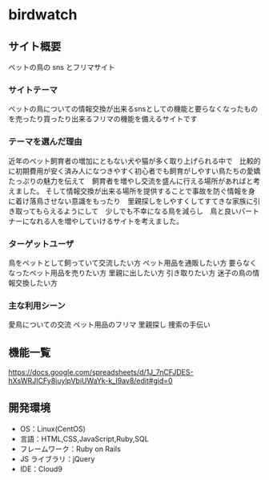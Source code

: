 # birdwatch

## サイト概要

  ペットの鳥の sns とフリマサイト

### サイトテーマ

  ペットの鳥についての情報交換が出来るsnsとしての機能と要らなくなったものを売ったり買ったり出来るフリマの機能を備えるサイトです

### テーマを選んだ理由

  近年のペット飼育者の増加にともない犬や猫が多く取り上げられる中で　比較的に初期費用が安く済み人になつきやすく初心者でも飼育がしやすい鳥たちの愛嬌たっぷりの魅力を伝えて　飼育者を増やし交流を盛んに行える場所があればと考えました。
  そして情報交換が出来る場所を提供することで事故を防ぐ情報を身に着け落鳥させない意識をもったり　里親探しをしやすくしてすてきな家族に引き取ってもらえるようにして　少しでも不幸になる鳥を減らし　鳥と良いパートナーになれる人を増やしていけるサイトを考えました。

### ターゲットユーザ

  鳥をペットとして飼っていて交流したい方
  ペット用品を通販したい方
  要らなくなったペット用品を売りたい方
  里親に出したい方
  引き取りたい方
  迷子の鳥の情報交換したい方

### 主な利用シーン

  愛鳥についての交流
  ペット用品のフリマ
  里親探し
  捜索の手伝い

## 機能一覧

  https://docs.google.com/spreadsheets/d/1J_7nCFJDES-hXsWRJICFy8iuylpVbiUWaYk-k_I9av8/edit#gid=0

## 開発環境

- OS：Linux(CentOS)
- 言語：HTML,CSS,JavaScript,Ruby,SQL
- フレームワーク：Ruby on Rails
- JS ライブラリ：jQuery
- IDE：Cloud9
